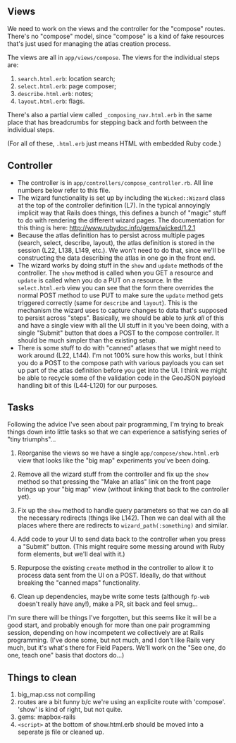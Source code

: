
## Views

We need to work on the views and the controller for the "compose"
routes.  There's no "compose" model, since "compose" is a kind of fake
resources that's just used for managing the atlas creation process.

The views are all in `app/views/compose`.  The views for the
individual steps are:

1. `search.html.erb`: location search;
2. `select.html.erb`: page composer;
3. `describe.html.erb`: notes;
4. `layout.html.erb`: flags.

There's also a partial view called `_composing_nav.html.erb` in the
same place that has breadcrumbs for stepping back and forth between
the individual steps.

(For all of these, `.html.erb` just means HTML with embedded Ruby
code.)


## Controller

 * The controller is in `app/controllers/compose_controller.rb`.  All
   line numbers below refer to this file.
 * The wizard functionality is set up by including the
   `Wicked::Wizard` class at the top of the controller definition
   (L7).  In the typical annoyingly implicit way that Rails does
   things, this defines a bunch of "magic" stuff to do with rendering
   the different wizard pages.  The documentation for this thing is
   here: http://www.rubydoc.info/gems/wicked/1.2.1
 * Because the atlas definition has to persist across multiple pages
   (search, select, describe, layout), the atlas definition is stored
   in the session (L22, L138, L149, etc.).  We won't need to do that,
   since we'll be constructing the data describing the atlas in one go
   in the front end.
 * The wizard works by doing stuff in the `show` and `update` methods
   of the controller.  The `show` method is called when you GET a
   resource and `update` is called when you do a PUT on a resource.
   In the `select.html.erb` view you can see that the form there
   overrides the normal POST method to use PUT to make sure the
   `update` method gets triggered correctly (same for `describe` and
   `layout`).  This is the mechanism the wizard uses to capture
   changes to data that's supposed to persist across "steps".
   Basically, we should be able to junk *all* of this and have a
   single view with all the UI stuff in it you've been doing, with a
   single "Submit" button that does a POST to the compose controller.
   It should be much simpler than the existing setup.
 * There is some stuff to do with "canned" atlases that we might need
   to work around (L22, L144).  I'm not 100% sure how this works, but
   I think you do a POST to the compose path with various payloads you
   can set up part of the atlas definition before you get into the UI.
   I think we might be able to recycle some of the validation code in
   the GeoJSON payload handling bit of this (L44-L120) for our
   purposes.


## Tasks

Following the advice I've seen about pair programming, I'm trying to
break things down into little tasks so that we can experience a
satisfying series of "tiny triumphs"...

1. Reorganise the views so we have a single
   `app/compose/show.html.erb` view that looks like the "big map"
   experiments you've been doing.

2. Remove all the wizard stuff from the controller and fix up the
   `show` method so that pressing the "Make an atlas" link on the
   front page brings up your "big map" view (without linking that back
   to the controller yet).

3. Fix up the `show` method to handle query parameters so that we can
   do all the necessary redirects (things like L142).  Then we can
   deal with all the places where there are redirects to
   `wizard_path(:something)` and similar.

4. Add code to your UI to send data back to the controller when you
   press a "Submit" button.  (This might require some messing around
   with Ruby form elements, but we'll deal with it.)

5. Repurpose the existing `create` method in the controller to allow
   it to process data sent from the UI on a POST.  Ideally, do that
   without breaking the "canned maps" functionality.

6. Clean up dependencies, maybe write some tests (although `fp-web`
   doesn't really have any!), make a PR, sit back and feel smug...

I'm sure there will be things I've forgotten, but this seems like it
will be a good start, and probably enough for more than one pair
programming session, depending on how incompetent we collectively are
at Rails programming.  (I've done some, but not much, and I don't like
Rails very much, but it's what's there for Field Papers.  We'll work
on the "See one, do one, teach one" basis that doctors do...)


## Things to clean

1. big_map.css not compiling
2. routes are a bit funny b/c we're using an explicite route with 'compose'. 
   'show' is kind of right, but not quite.
3. gems: mapbox-rails
4. `<script>` at the bottom of show.html.erb should be moved into a seperate
   js file or cleaned up.
